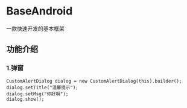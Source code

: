 # BaseAndroid
一款快速开发的基本框架

## 功能介绍

### 1.弹窗
```
CustomAlertDialog dialog = new CustomAlertDialog(this).builder();
dialog.setTitle("温馨提示");
dialog.setMsg("你好啊");
dialog.show();
```

